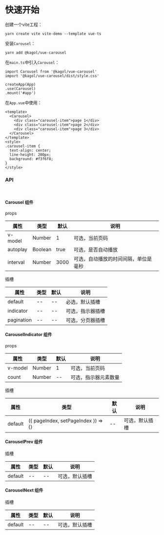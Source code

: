 # 快速开始

创建一个vite工程：

```
yarn create vite vite-demo --template vue-ts
```

安装`Carousel`：
```
yarn add @kagol/vue-carousel
```

在`main.ts`中引入`Carousel`：
```
import Carousel from '@kagol/vue-carousel'
import '@kagol/vue-carousel/dist/style.css'

createApp(App)
.use(Carousel)
.mount('#app')
```

在`App.vue`中使用：

```vue
<template>
  <Carousel>
    <div class="carousel-item">page 1</div>
    <div class="carousel-item">page 2</div>
    <div class="carousel-item">page 3</div>
  </Carousel>
</template>
<style>
.carousel-item {
  text-align: center;
  line-height: 200px;
  background: #f3f6f8;
}
</style>
```

### API

<br>

#### Carousel 组件

props

| 属性    | 类型   | 默认 | 说明           |
| ------- | ------ | ---- | -------------- |
| v-model | Number | 1    | 可选，当前页码 |
| autoplay | Boolean | true    | 可选，是否自动播放 |
| interval | Number | 3000    | 可选，自动播放的时间间隔，单位是毫秒 |

插槽

| 属性    | 类型   | 默认 | 说明           |
| ------- | ------ | ---- | -------------- |
| default | -- | --    | 必选，默认插槽 |
| indicator | -- | --    | 可选，指示器插槽 |
| pagination | -- | --    | 可选，分页器插槽 |

#### CarouselIndicator 组件

props

| 属性    | 类型   | 默认 | 说明           |
| ------- | ------ | ---- | -------------- |
| v-model | Number | 1    | 可选，当前页码 |
| count | Number | --    | 可选，指示器元素数量 |

插槽

| 属性    | 类型   | 默认 | 说明           |
| ------- | ------ | ---- | -------------- |
| default | ({ pageIndex, setPageIndex }) => {} | --    | 可选，默认插槽 |

#### CarouselPrev 组件

插槽

| 属性    | 类型   | 默认 | 说明           |
| ------- | ------ | ---- | -------------- |
| default | -- | --    | 可选，默认插槽 |

#### CarouselNext 组件

插槽

| 属性    | 类型   | 默认 | 说明           |
| ------- | ------ | ---- | -------------- |
| default | -- | --    | 可选，默认插槽 |
